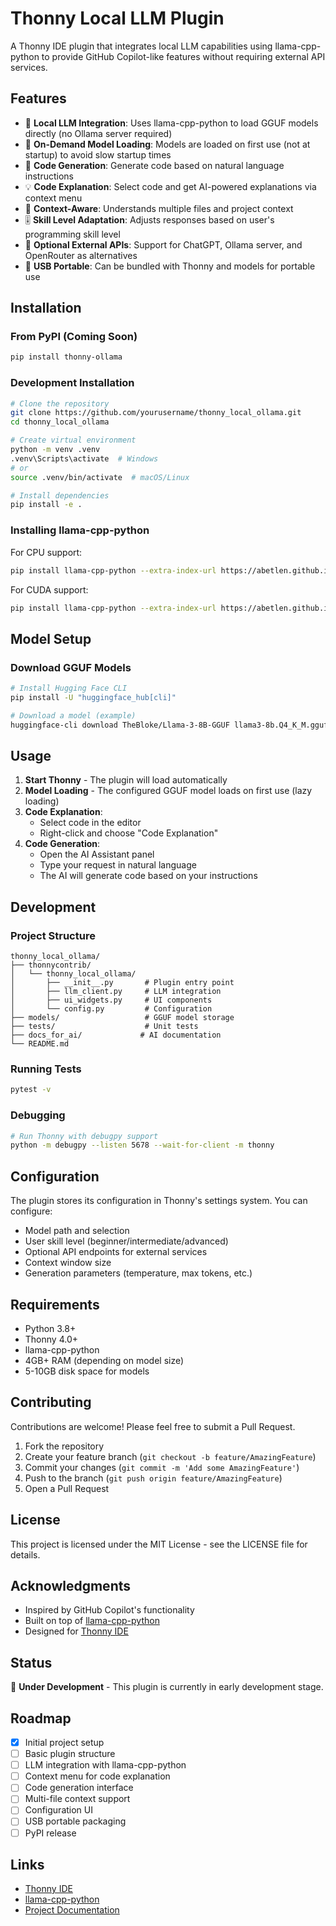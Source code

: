 # Thonny Local LLM Plugin

A Thonny IDE plugin that integrates local LLM capabilities using llama-cpp-python to provide GitHub Copilot-like features without requiring external API services.

## Features

- 🤖 **Local LLM Integration**: Uses llama-cpp-python to load GGUF models directly (no Ollama server required)
- 🚀 **On-Demand Model Loading**: Models are loaded on first use (not at startup) to avoid slow startup times
- 📝 **Code Generation**: Generate code based on natural language instructions
- 💡 **Code Explanation**: Select code and get AI-powered explanations via context menu
- 🎯 **Context-Aware**: Understands multiple files and project context
- 🎚️ **Skill Level Adaptation**: Adjusts responses based on user's programming skill level
- 🔌 **Optional External APIs**: Support for ChatGPT, Ollama server, and OpenRouter as alternatives
- 💾 **USB Portable**: Can be bundled with Thonny and models for portable use

## Installation

### From PyPI (Coming Soon)
```bash
pip install thonny-ollama
```

### Development Installation
```bash
# Clone the repository
git clone https://github.com/yourusername/thonny_local_ollama.git
cd thonny_local_ollama

# Create virtual environment
python -m venv .venv
.venv\Scripts\activate  # Windows
# or
source .venv/bin/activate  # macOS/Linux

# Install dependencies
pip install -e .
```

### Installing llama-cpp-python

For CPU support:
```bash
pip install llama-cpp-python --extra-index-url https://abetlen.github.io/llama-cpp-python/whl/cpu
```

For CUDA support:
```bash
pip install llama-cpp-python --extra-index-url https://abetlen.github.io/llama-cpp-python/whl/cu124
```

## Model Setup

### Download GGUF Models
```bash
# Install Hugging Face CLI
pip install -U "huggingface_hub[cli]"

# Download a model (example)
huggingface-cli download TheBloke/Llama-3-8B-GGUF llama3-8b.Q4_K_M.gguf --local-dir ./models
```

## Usage

1. **Start Thonny** - The plugin will load automatically
2. **Model Loading** - The configured GGUF model loads on first use (lazy loading)
3. **Code Explanation**:
   - Select code in the editor
   - Right-click and choose "Code Explanation"
4. **Code Generation**:
   - Open the AI Assistant panel
   - Type your request in natural language
   - The AI will generate code based on your instructions

## Development

### Project Structure
```
thonny_local_ollama/
├── thonnycontrib/
│   └── thonny_local_ollama/
│       ├── __init__.py       # Plugin entry point
│       ├── llm_client.py     # LLM integration
│       ├── ui_widgets.py     # UI components
│       └── config.py         # Configuration
├── models/                   # GGUF model storage
├── tests/                    # Unit tests
├── docs_for_ai/             # AI documentation
└── README.md
```

### Running Tests
```bash
pytest -v
```

### Debugging
```bash
# Run Thonny with debugpy support
python -m debugpy --listen 5678 --wait-for-client -m thonny
```

## Configuration

The plugin stores its configuration in Thonny's settings system. You can configure:

- Model path and selection
- User skill level (beginner/intermediate/advanced)
- Optional API endpoints for external services
- Context window size
- Generation parameters (temperature, max tokens, etc.)

## Requirements

- Python 3.8+
- Thonny 4.0+
- llama-cpp-python
- 4GB+ RAM (depending on model size)
- 5-10GB disk space for models

## Contributing

Contributions are welcome! Please feel free to submit a Pull Request.

1. Fork the repository
2. Create your feature branch (`git checkout -b feature/AmazingFeature`)
3. Commit your changes (`git commit -m 'Add some AmazingFeature'`)
4. Push to the branch (`git push origin feature/AmazingFeature`)
5. Open a Pull Request

## License

This project is licensed under the MIT License - see the LICENSE file for details.

## Acknowledgments

- Inspired by GitHub Copilot's functionality
- Built on top of [llama-cpp-python](https://github.com/abetlen/llama-cpp-python)
- Designed for [Thonny IDE](https://thonny.org/)

## Status

🚧 **Under Development** - This plugin is currently in early development stage.

## Roadmap

- [x] Initial project setup
- [ ] Basic plugin structure
- [ ] LLM integration with llama-cpp-python
- [ ] Context menu for code explanation
- [ ] Code generation interface
- [ ] Multi-file context support
- [ ] Configuration UI
- [ ] USB portable packaging
- [ ] PyPI release

## Links

- [Thonny IDE](https://thonny.org/)
- [llama-cpp-python](https://github.com/abetlen/llama-cpp-python)
- [Project Documentation](docs_for_ai/)
